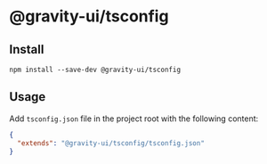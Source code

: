 # @gravity-ui/tsconfig

## Install

```
npm install --save-dev @gravity-ui/tsconfig
```

## Usage

Add `tsconfig.json` file in the project root with the following content:

```json
{
  "extends": "@gravity-ui/tsconfig/tsconfig.json"
}
```
